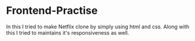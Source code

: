 # Frontend-Practise
In this I tried to make Netflix clone by simply using html and css. Along with this I tried to maintains it's responsiveness as well.
